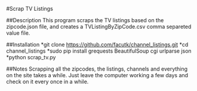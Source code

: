 #Scrap TV Listings

##Description
This program scraps the TV listings based on the zipcode.json file, and creates a TVListingByZipCode.csv comma separeted value file.

##Installation
*git clone https://github.com/facutk/channel_listings.git
*cd channel_listings
*sudo pip install grequests BeautifulSoup cgi urlparse json
*python scrap_tv.py

##Notes
Scrapping all the zipcodes, the listings, channels and everything on the site takes a while. Just leave the computer working a few days and check on it every once in a while.
